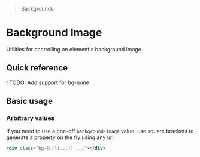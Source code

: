 > Backgrounds

# Background Image

Utilities for controlling an element's background image.

## Quick reference

<qr-table />

! TODO: Add support for bg-none

## Basic usage

### Arbitrary values
If you need to use a one-off `background-image` value, use square brackets to generate a property on the fly using any url.

<container>
  <div class="h-144 bg-cover bg-center bg-no-repeat bg-[url(20s-scientists.jpg)]"></div>
</container>

```html
<div class="bg-[url(...)] ..."></div>
```

